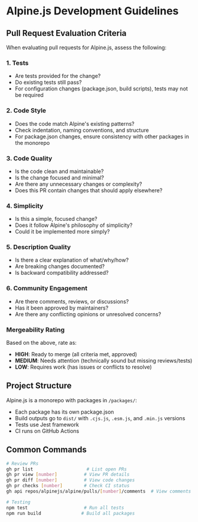 # Alpine.js Development Guidelines

## Pull Request Evaluation Criteria

When evaluating pull requests for Alpine.js, assess the following:

### 1. Tests
- Are tests provided for the change?
- Do existing tests still pass?
- For configuration changes (package.json, build scripts), tests may not be required

### 2. Code Style
- Does the code match Alpine's existing patterns?
- Check indentation, naming conventions, and structure
- For package.json changes, ensure consistency with other packages in the monorepo

### 3. Code Quality
- Is the code clean and maintainable?
- Is the change focused and minimal?
- Are there any unnecessary changes or complexity?
- Does this PR contain changes that should apply elsewhere?

### 4. Simplicity
- Is this a simple, focused change?
- Does it follow Alpine's philosophy of simplicity?
- Could it be implemented more simply?

### 5. Description Quality
- Is there a clear explanation of what/why/how?
- Are breaking changes documented?
- Is backward compatibility addressed?

### 6. Community Engagement
- Are there comments, reviews, or discussions?
- Has it been approved by maintainers?
- Are there any conflicting opinions or unresolved concerns?

### Mergeability Rating
Based on the above, rate as:
- **HIGH**: Ready to merge (all criteria met, approved)
- **MEDIUM**: Needs attention (technically sound but missing reviews/tests)
- **LOW**: Requires work (has issues or conflicts to resolve)

## Project Structure

Alpine.js is a monorepo with packages in `/packages/`:
- Each package has its own package.json
- Build outputs go to `dist/` with `.cjs.js`, `.esm.js`, and `.min.js` versions
- Tests use Jest framework
- CI runs on GitHub Actions

## Common Commands

```bash
# Review PRs
gh pr list                    # List open PRs
gh pr view [number]          # View PR details
gh pr diff [number]          # View code changes
gh pr checks [number]        # Check CI status
gh api repos/alpinejs/alpine/pulls/[number]/comments  # View comments

# Testing
npm test                     # Run all tests
npm run build               # Build all packages
```